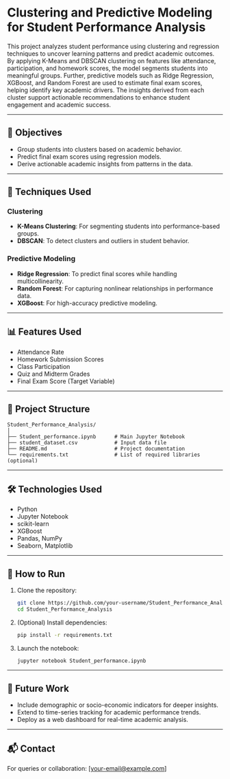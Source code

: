 # Clustering and Predictive Modeling for Student Performance Analysis

This project analyzes student performance using clustering and regression techniques to uncover learning patterns and predict academic outcomes. By applying K-Means and DBSCAN clustering on features like attendance, participation, and homework scores, the model segments students into meaningful groups. Further, predictive models such as Ridge Regression, XGBoost, and Random Forest are used to estimate final exam scores, helping identify key academic drivers. The insights derived from each cluster support actionable recommendations to enhance student engagement and academic success.

---

## 📌 Objectives

- Group students into clusters based on academic behavior.
- Predict final exam scores using regression models.
- Derive actionable academic insights from patterns in the data.

---

## 🧠 Techniques Used

### Clustering
- **K-Means Clustering**: For segmenting students into performance-based groups.
- **DBSCAN**: To detect clusters and outliers in student behavior.

### Predictive Modeling
- **Ridge Regression**: To predict final scores while handling multicollinearity.
- **Random Forest**: For capturing nonlinear relationships in performance data.
- **XGBoost**: For high-accuracy predictive modeling.

---

## 📊 Features Used

- Attendance Rate  
- Homework Submission Scores  
- Class Participation  
- Quiz and Midterm Grades  
- Final Exam Score (Target Variable)

---

## 📁 Project Structure

```
Student_Performance_Analysis/
│
├── Student_performance.ipynb      # Main Jupyter Notebook
├── student_dataset.csv            # Input data file
├── README.md                      # Project documentation
└── requirements.txt               # List of required libraries (optional)
```

---

## 🛠️ Technologies Used

- Python
- Jupyter Notebook
- scikit-learn
- XGBoost
- Pandas, NumPy
- Seaborn, Matplotlib

---

## 🚀 How to Run

1. Clone the repository:
   ```bash
   git clone https://github.com/your-username/Student_Performance_Analysis.git
   cd Student_Performance_Analysis
   ```

2. (Optional) Install dependencies:
   ```bash
   pip install -r requirements.txt
   ```

3. Launch the notebook:
   ```bash
   jupyter notebook Student_performance.ipynb
   ```

---

## 🔮 Future Work

- Include demographic or socio-economic indicators for deeper insights.
- Extend to time-series tracking for academic performance trends.
- Deploy as a web dashboard for real-time academic analysis.

---

## 📬 Contact

For queries or collaboration: [your-email@example.com]
